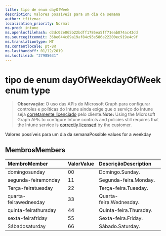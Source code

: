 ```yaml
---
title: tipo de enum dayOfWeek
description: Valores possíveis para um dia da semana
author: tfitzmac
localization_priority: Normal
ms.prod: intune
ms.openlocfilehash: d3dc02e065b22bdff1786ea5ff71eab874ac43dd
ms.sourcegitcommit: 36be044c89a19af84c93e586e22200ec919e4c9f
ms.translationtype: MT
ms.contentlocale: pt-BR
ms.lasthandoff: 01/12/2019
ms.locfileid: "27985631"
---
```

# <a name="dayofweek-enum-type"></a><span data-ttu-id="5f8c0-103">tipo de enum dayOfWeek</span><span class="sxs-lookup"><span data-stu-id="5f8c0-103">dayOfWeek enum type</span></span>

> <span data-ttu-id="5f8c0-104">**Observação:** O uso das APIs do Microsoft Graph para configurar controles e políticas do Intune ainda exige que o serviço do Intune seja [corretamente licenciado](https://go.microsoft.com/fwlink/?linkid=839381) pelo cliente.</span><span class="sxs-lookup"><span data-stu-id="5f8c0-104">**Note:** Using the Microsoft Graph APIs to configure Intune controls and policies still requires that the Intune service is [correctly licensed](https://go.microsoft.com/fwlink/?linkid=839381) by the customer.</span></span>

<span data-ttu-id="5f8c0-105">Valores possíveis para um dia da semana</span><span class="sxs-lookup"><span data-stu-id="5f8c0-105">Possible values for a weekday</span></span>
## <a name="members"></a><span data-ttu-id="5f8c0-106">Membros</span><span class="sxs-lookup"><span data-stu-id="5f8c0-106">Members</span></span>
|<span data-ttu-id="5f8c0-107">Membro</span><span class="sxs-lookup"><span data-stu-id="5f8c0-107">Member</span></span>|<span data-ttu-id="5f8c0-108">Valor</span><span class="sxs-lookup"><span data-stu-id="5f8c0-108">Value</span></span>|<span data-ttu-id="5f8c0-109">Descrição</span><span class="sxs-lookup"><span data-stu-id="5f8c0-109">Description</span></span>|
|:---|:---|:---|
|<span data-ttu-id="5f8c0-110">domingo</span><span class="sxs-lookup"><span data-stu-id="5f8c0-110">sunday</span></span>|<span data-ttu-id="5f8c0-111">0</span><span class="sxs-lookup"><span data-stu-id="5f8c0-111">0</span></span>|<span data-ttu-id="5f8c0-112">Domingo.</span><span class="sxs-lookup"><span data-stu-id="5f8c0-112">Sunday.</span></span>|
|<span data-ttu-id="5f8c0-113">segunda-feira</span><span class="sxs-lookup"><span data-stu-id="5f8c0-113">monday</span></span>|<span data-ttu-id="5f8c0-114">1</span><span class="sxs-lookup"><span data-stu-id="5f8c0-114">1</span></span>|<span data-ttu-id="5f8c0-115">Segunda-feira.</span><span class="sxs-lookup"><span data-stu-id="5f8c0-115">Monday.</span></span>|
|<span data-ttu-id="5f8c0-116">Terça-feira</span><span class="sxs-lookup"><span data-stu-id="5f8c0-116">tuesday</span></span>|<span data-ttu-id="5f8c0-117">2</span><span class="sxs-lookup"><span data-stu-id="5f8c0-117">2</span></span>|<span data-ttu-id="5f8c0-118">Terça-feira.</span><span class="sxs-lookup"><span data-stu-id="5f8c0-118">Tuesday.</span></span>|
|<span data-ttu-id="5f8c0-119">quarta-feira</span><span class="sxs-lookup"><span data-stu-id="5f8c0-119">wednesday</span></span>|<span data-ttu-id="5f8c0-120">3</span><span class="sxs-lookup"><span data-stu-id="5f8c0-120">3</span></span>|<span data-ttu-id="5f8c0-121">Quarta-feira.</span><span class="sxs-lookup"><span data-stu-id="5f8c0-121">Wednesday.</span></span>|
|<span data-ttu-id="5f8c0-122">quinta-feira</span><span class="sxs-lookup"><span data-stu-id="5f8c0-122">thursday</span></span>|<span data-ttu-id="5f8c0-123">4</span><span class="sxs-lookup"><span data-stu-id="5f8c0-123">4</span></span>|<span data-ttu-id="5f8c0-124">Quinta-feira.</span><span class="sxs-lookup"><span data-stu-id="5f8c0-124">Thursday.</span></span>|
|<span data-ttu-id="5f8c0-125">sexta-feira</span><span class="sxs-lookup"><span data-stu-id="5f8c0-125">friday</span></span>|<span data-ttu-id="5f8c0-126">5</span><span class="sxs-lookup"><span data-stu-id="5f8c0-126">5</span></span>|<span data-ttu-id="5f8c0-127">Sexta-feira.</span><span class="sxs-lookup"><span data-stu-id="5f8c0-127">Friday.</span></span>|
|<span data-ttu-id="5f8c0-128">Sábado</span><span class="sxs-lookup"><span data-stu-id="5f8c0-128">saturday</span></span>|<span data-ttu-id="5f8c0-129">6</span><span class="sxs-lookup"><span data-stu-id="5f8c0-129">6</span></span>|<span data-ttu-id="5f8c0-130">Sábado.</span><span class="sxs-lookup"><span data-stu-id="5f8c0-130">Saturday.</span></span>|



